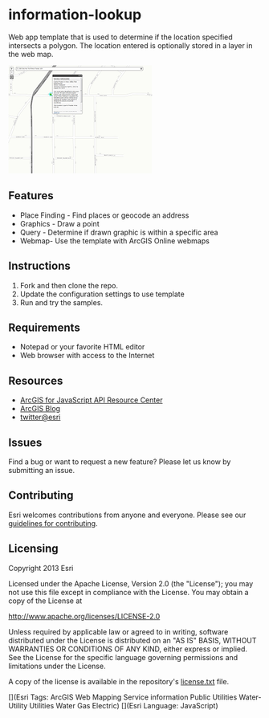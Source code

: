 # information-lookup

Web app template that is used to determine if the location specified intersects a polygon.  The location entered is optionally stored in a layer in the web map.

![App](information-lookup.png)

## Features
* Place Finding - Find places or geocode an address
* Graphics - Draw a point
* Query - Determine if drawn graphic is within a specific area
* Webmap- Use the template with ArcGIS Online webmaps 

## Instructions

1. Fork and then clone the repo. 
2. Update the configuration settings to use template
2. Run and try the samples.

## Requirements

* Notepad or your favorite HTML editor
* Web browser with access to the Internet

## Resources

* [ArcGIS for JavaScript API Resource Center](http://help.arcgis.com/en/webapi/javascript/arcgis/index.html)
* [ArcGIS Blog](http://blogs.esri.com/esri/arcgis/)
* [twitter@esri](http://twitter.com/esri)

## Issues

Find a bug or want to request a new feature?  Please let us know by submitting an issue.

## Contributing

Esri welcomes contributions from anyone and everyone. Please see our [guidelines for contributing](https://github.com/esri/contributing).

## Licensing
Copyright 2013 Esri

Licensed under the Apache License, Version 2.0 (the "License");
you may not use this file except in compliance with the License.
You may obtain a copy of the License at

   http://www.apache.org/licenses/LICENSE-2.0

Unless required by applicable law or agreed to in writing, software
distributed under the License is distributed on an "AS IS" BASIS,
WITHOUT WARRANTIES OR CONDITIONS OF ANY KIND, either express or implied.
See the License for the specific language governing permissions and
limitations under the License.

A copy of the license is available in the repository's [license.txt](https://github.com/esri/information-lookup/blob/master/License.txt) file.

[](Esri Tags: ArcGIS Web Mapping Service information Public Utilities Water-Utility Utilities Water Gas Electric)
[](Esri Language: JavaScript)​
